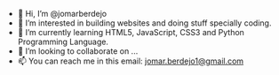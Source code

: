 - 👋 Hi, I’m @jomarberdejo
- 👀 I’m interested in building websites and doing stuff specially coding.
- 🌱 I’m currently learning HTML5, JavaScript, CSS3 and Python Programming Language.
- 💞️ I’m looking to collaborate on ...
- 📫 You can reach me in this email: jomar.berdejo1@gmail.com

<!---
jomarberdejo/jomarberdejo is a ✨ special ✨ repository because its `README.md` (this file) appears on your GitHub profile.
You can click the Preview link to take a look at your changes.
--->
